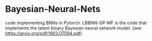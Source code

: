 # Bayesian-Neural-Nets
code implementing BNNs in Pytorch. LBBNN-GP-MF is the code that implements the latent binary Bayesian neural network model. (see https://arxiv.org/pdf/1903.07594.pdf)
